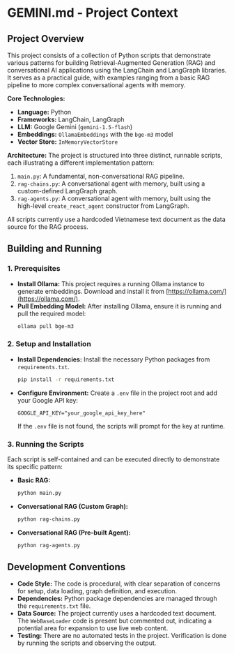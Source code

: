 # GEMINI.md - Project Context

## Project Overview

This project consists of a collection of Python scripts that demonstrate various patterns for building Retrieval-Augmented Generation (RAG) and conversational AI applications using the LangChain and LangGraph libraries. It serves as a practical guide, with examples ranging from a basic RAG pipeline to more complex conversational agents with memory.

**Core Technologies:**
- **Language:** Python
- **Frameworks:** LangChain, LangGraph
- **LLM:** Google Gemini (`gemini-1.5-flash`)
- **Embeddings:** `OllamaEmbeddings` with the `bge-m3` model
- **Vector Store:** `InMemoryVectorStore`

**Architecture:**
The project is structured into three distinct, runnable scripts, each illustrating a different implementation pattern:
1.  `main.py`: A fundamental, non-conversational RAG pipeline.
2.  `rag-chains.py`: A conversational agent with memory, built using a custom-defined LangGraph graph.
3.  `rag-agents.py`: A conversational agent with memory, built using the high-level `create_react_agent` constructor from LangGraph.

All scripts currently use a hardcoded Vietnamese text document as the data source for the RAG process.

## Building and Running

### 1. Prerequisites

-   **Install Ollama:** This project requires a running Ollama instance to generate embeddings. Download and install it from [https://ollama.com/](https://ollama.com/).
-   **Pull Embedding Model:** After installing Ollama, ensure it is running and pull the required model:
    ```bash
    ollama pull bge-m3
    ```

### 2. Setup and Installation

-   **Install Dependencies:** Install the necessary Python packages from `requirements.txt`.
    ```bash
    pip install -r requirements.txt
    ```
-   **Configure Environment:** Create a `.env` file in the project root and add your Google API key:
    ```
    GOOGLE_API_KEY="your_google_api_key_here"
    ```
    If the `.env` file is not found, the scripts will prompt for the key at runtime.

### 3. Running the Scripts

Each script is self-contained and can be executed directly to demonstrate its specific pattern:

-   **Basic RAG:**
    ```bash
    python main.py
    ```
-   **Conversational RAG (Custom Graph):**
    ```bash
    python rag-chains.py
    ```
-   **Conversational RAG (Pre-built Agent):**
    ```bash
    python rag-agents.py
    ```

## Development Conventions

-   **Code Style:** The code is procedural, with clear separation of concerns for setup, data loading, graph definition, and execution.
-   **Dependencies:** Python package dependencies are managed through the `requirements.txt` file.
-   **Data Source:** The project currently uses a hardcoded text document. The `WebBaseLoader` code is present but commented out, indicating a potential area for expansion to use live web content.
-   **Testing:** There are no automated tests in the project. Verification is done by running the scripts and observing the output.
